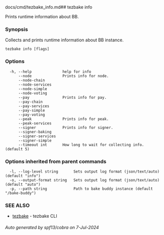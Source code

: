 docs/cmd/tezbake_info.md## tezbake info

Prints runtime information about BB.

### Synopsis

Collects and prints runtime information about BB instance.

```
tezbake info [flags]
```

### Options

```
  -h, --help              help for info
      --node              Prints info for node.
      --node-chain        
      --node-services     
      --node-simple       
      --node-voting       
      --pay               Prints info for pay.
      --pay-chain         
      --pay-services      
      --pay-simple        
      --pay-voting        
      --peak              Prints info for peak.
      --peak-services     
      --signer            Prints info for signer.
      --signer-baking     
      --signer-services   
      --signer-simple     
      --timeout int       How long to wait for collecting info. (default 5)
```

### Options inherited from parent commands

```
  -l, --log-level string       Sets output log format (json/text/auto) (default "info")
  -o, --output-format string   Sets output log format (json/text/auto) (default "auto")
  -p, --path string            Path to bake buddy instance (default "/bake-buddy")
```

### SEE ALSO

* [tezbake](/tezbake/reference/cmd/tezbake)	 - tezbake CLI

###### Auto generated by spf13/cobra on 7-Jul-2024
